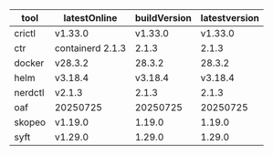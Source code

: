 | tool | latestOnline | buildVersion | latestversion |
|------|--------------|--------------|---------------|
| crictl | v1.33.0 | v1.33.0 | v1.33.0 |
| ctr | containerd 2.1.3 | 2.1.3 | 2.1.3 |
| docker | v28.3.2 | 28.3.2 | 28.3.2 |
| helm | v3.18.4 | v3.18.4 | v3.18.4 |
| nerdctl | v2.1.3 | 2.1.3 | 2.1.3 |
| oaf | 20250725 | 20250725 | 20250725 |
| skopeo | v1.19.0 | 1.19.0 | 1.19.0 |
| syft | v1.29.0 | 1.29.0 | 1.29.0 |

